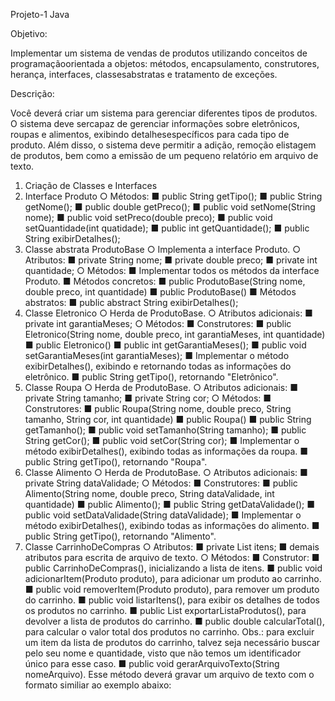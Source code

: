 Projeto-1 Java

Objetivo:

Implementar um sistema de vendas de produtos utilizando conceitos de programaçãoorientada a objetos: métodos, encapsulamento, construtores, herança, interfaces, classesabstratas e tratamento de exceções.

Descrição:

Você deverá criar um sistema para gerenciar diferentes tipos de produtos. O sistema deve sercapaz de gerenciar informações sobre eletrônicos, roupas e alimentos, exibindo detalhesespecíficos para cada tipo de produto. Além disso, o sistema deve permitir a adição, remoção elistagem de produtos, bem como a emissão de um pequeno relatório em arquivo de texto.

1. Criação de Classes e Interfaces
1. Interface Produto
   ○ Métodos:
   ■ public String getTipo();
   ■ public String getNome();
   ■ public double getPreco();
   ■ public void setNome(String nome);
   ■ public void setPreco(double preco);
   ■ public void setQuantidade(int quatidade);
   ■ public int getQuantidade();
   ■ public String exibirDetalhes();
2. Classe abstrata ProdutoBase
   ○ Implementa a interface Produto.
   ○ Atributos:
   ■ private String nome;
   ■ private double preco;
   ■ private int quantidade;
   ○ Métodos:
   ■ Implementar todos os métodos da interface Produto.
   ■ Métodos concretos:
   ■ public ProdutoBase(String nome, double preco, int
   quantidade)
   ■ public ProdutoBase()
   ■ Métodos abstratos:
   ■ public abstract String exibirDetalhes();
3. Classe Eletronico
   ○ Herda de ProdutoBase.
   ○ Atributos adicionais:
   ■ private int garantiaMeses;
   ○ Métodos:
   ■ Construtores:
   ■ public Eletronico(String nome, double preco, int
   garantiaMeses, int quantidade)
   ■ public Eletronico()
   ■ public int getGarantiaMeses();
   ■ public void setGarantiaMeses(int garantiaMeses);
   ■ Implementar o método exibirDetalhes(), exibindo e retornando todas
   as informações do eletrônico.
   ■ public String getTipo(), retornando "Eletrônico".
4. Classe Roupa
   ○ Herda de ProdutoBase.
   ○ Atributos adicionais:
   ■ private String tamanho;
   ■ private String cor;
   ○ Métodos:
   ■ Construtores:
   ■ public Roupa(String nome, double preco, String
   tamanho, String cor, int quantidade)
   ■ public Roupa()
   ■ public String getTamanho();
   ■ public void setTamanho(String tamanho);
   ■ public String getCor();
   ■ public void setCor(String cor);
   ■ Implementar o método exibirDetalhes(), exibindo todas as informações
   da roupa.
   ■ public String getTipo(), retornando "Roupa".
5. Classe Alimento
   ○ Herda de ProdutoBase.
   ○ Atributos adicionais:
   ■ private String dataValidade;
   ○ Métodos:
   ■ Construtores:
   ■ public Alimento(String nome, double preco, String
   dataValidade, int quantidade)
   ■ public Alimento();
   ■ public String getDataValidade();
   ■ public void setDataValidade(String dataValidade);
   ■ Implementar o método exibirDetalhes(), exibindo todas as informações
   do alimento.
   ■ public String getTipo(), retornando "Alimento".
6. Classe CarrinhoDeCompras
   ○ Atributos:
   ■ private List<Produto> itens;
   ■ demais atributos para escrita de arquivo de texto.
   ○ Métodos:
   ■ Construtor:
   ■ public CarrinhoDeCompras(), inicializando a lista de itens.
   ■ public void adicionarItem(Produto produto), para adicionar um
   produto ao carrinho.
   ■ public void removerItem(Produto produto), para remover um
   produto do carrinho.
   ■ public void listarItens(), para exibir os detalhes de todos os
   produtos no carrinho.
   ■ public List <Produto> exportarListaProdutos(), para devolver
   a lista de produtos do carrinho.
   ■ public double calcularTotal(), para calcular o valor total dos
   produtos no carrinho.
   Obs.: para excluir um item da lista de produtos do carrinho, talvez seja
   necessário buscar pelo seu nome e quantidade, visto que não temos um
   identificador único para esse caso.
   ■ public void gerarArquivoTexto(String nomeArquivo).
   Esse método deverá gravar um arquivo de texto com o formato similiar ao
   exemplo abaixo: